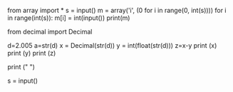 from array import *
    s = input()
    m = array('i', (0 for i in range(0, int(s))))
    for i in range(int(s)): m[i] = int(input())
    print(m)

from decimal import Decimal

d=2.005
a=str(d)
x = Decimal(str(d))
y = int(float(str(d)))
z=x-y
print (x)
print (y)
print (z)

print (" ")

s = input()
